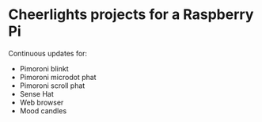 # Cheerlights projects for a Raspberry Pi

Continuous updates for:

- Pimoroni blinkt
- Pimoroni microdot phat
- Pimoroni scroll phat
- Sense Hat
- Web browser
- Mood candles
